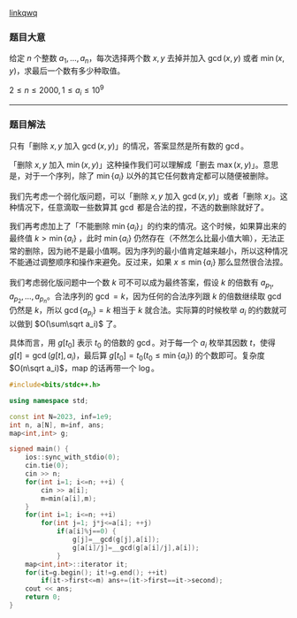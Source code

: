 [linkqwq](https://www.luogu.com.cn/problem/AT_abc191_f)

### 题目大意

给定 $n$ 个整数 $a_1,\dots,a_n$，每次选择两个数 $x,y$ 去掉并加入 $\gcd(x,y)$ 或者 $\min(x,y)$，求最后一个数有多少种取值。

$2\leq n\leq 2000,1\leq a_i\leq 10^9$

----

### 题目解法

只有「删除 $x,y$ 加入 $\gcd(x,y)$」的情况，答案显然是所有数的 $\gcd$。

「删除 $x,y$ 加入 $\min(x,y)$」这种操作我们可以理解成「删去 $\max (x,y)$」。意思是，对于一个序列，除了 $\min\{a_i\}$ 以外的其它任何数肯定都可以随便被删除。

我们先考虑一个弱化版问题，可以「删除 $x,y$ 加入 $\gcd(x,y)$」或者「删除 $x$」。这种情况下，任意滴取一些数算其 $\gcd$ 都是合法的捏，不选的数删除就好了。

我们再考虑加上了「不能删除 $\min\{a_i\}$」的约束的情况。这个时候，如果算出来的最终值 $k>\min\{a_i\}$ ，此时 $\min\{a_i\}$ 仍然存在（不然怎么比最小值大嘛），无法正常的删除，因为祂不是最小值啊。因为序列的最小值肯定越来越小，所以这种情况不能通过调整顺序和操作来避免。反过来，如果 $x\leq \min\{a_i\}$ 那么显然很合法捏。

我们考虑弱化版问题中一个数 $k$ 可不可以成为最终答案，假设 $k$ 的倍数有 $a_{p_1},a_{p_2},...,a_{p_n}$。合法序列的 $\gcd=k$，因为任何的合法序列跟 $k$ 的倍数继续取 $\gcd$ 仍然是 $k$，所以 $\gcd\{a_{p_i}\}=k$ 相当于 $k$ 就合法。实际算的时候枚举 $a_i$ 的约数就可以做到 $O(\sum\sqrt a_i)$ 了。

具体而言，用 $g[t_0]$ 表示 $t_0$ 的倍数的 $\gcd$。对于每一个 $a_i$ 枚举其因数 $t$，使得 $g[t]=\gcd(g[t],a_i)$，最后算 $g[t_0]=t_0(t_0\leq\min\{a_i\})$ 的个数即可。复杂度 $O(n\sqrt a_i)$，map 的话再带一个 $\log$。

```cpp
#include<bits/stdc++.h>

using namespace std;

const int N=2023, inf=1e9;
int n, a[N], m=inf, ans;
map<int,int> g;

signed main() {
	ios::sync_with_stdio(0);
	cin.tie(0);
	cin >> n;
	for(int i=1; i<=n; ++i) {
		cin >> a[i];
		m=min(a[i],m);
	}
	for(int i=1; i<=n; ++i)
		for(int j=1; j*j<=a[i]; ++j)
			if(a[i]%j==0) {
				g[j]=__gcd(g[j],a[i]);
				g[a[i]/j]=__gcd(g[a[i]/j],a[i]);
			}
	map<int,int>::iterator it;
	for(it=g.begin(); it!=g.end(); ++it)
		if(it->first<=m) ans+=(it->first==it->second);
	cout << ans;
	return 0;
}
```
